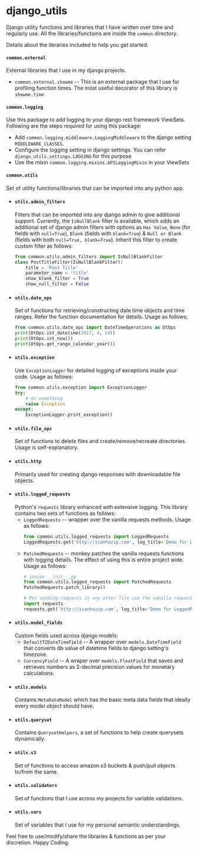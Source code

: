 # django_utils
Django utility functions and libraries that I have written over time and regularly use. All the libraries/functions are inside the `common` directory.

Details about the libraries included to help you get started.

#### `common.external`
External libraries that I use in my django projects.
* `common.external.showme` -- This is an external package that I use for profiling function times. The most useful decorator of this library is `showme.time`
#### `common.logging`
Use this package to add logging to your django rest framework ViewSets. Following are the steps required for using this package:
* Add `common.logging.middleware.LoggingMiddleware` to the django setting `MIDDLEWARE_CLASSES`.
* Configure the logging setting in django settings. You can refer `django_utils.settings.LOGGING` for this purpose
* Use the mixin `common.logging.mixins.APILoggingMixin` in your ViewSets

#### `common.utils`
Set of utility functions/libraries that can be imported into any python app.
* #### `utils.admin_filters`
  Filters that can be imported into any django admin to give additional support.
  Currently, the `IsNullBlank` filter is available, which adds an additional set of django admin filters with options as
  `Has Value`, `None` (for fields with `null=True`), `Blank` (fields with `blank=True`) & `Null or Blank` (fields with both `null=True, blank=True`). Inherit this filter to create custom filter as follows:
  ```python
  from common.utils.admin_filters import IsNullBlankFilter
  class PostTitleFilter(IsNullBlankFilter):
      title = 'Post Title'
      parameter_name = 'title'
      show_blank_filter = True
      show_null_filter = False
  ```
* #### `utils.date_ops`
  Set of functions for retrieving/constructing date time objects and time ranges. Refer the function documentation for details. Usage as follows:
  ```python
  from common.utils.date_ops import DateTimeOperations as DtOps
  print(DtOps.ist_datetime(2017, 4, 14))
  print(DtOps.ist_now())
  print(DtOps.get_range_calendar_year())
  ```
* #### `utils.exception`
  Use `ExceptionLogger` for detailed logging of exceptions inside your code. Usage as follows:
  ```python
  from common.utils.exception import ExceptionLogger
  try:
      # do something
      raise Exception
  except:
      ExceptionLogger.print_exception()
  ```
* #### `utils.file_ops`
  Set of functions to delete files and create/remove/recreate directories. Usage is self-explanatory.
* #### `utils.http`
  Primarily used for creating django responses with downloadable file objects.
* #### `utils.logged_requests`
  Python's `requests` library enhanced with extensive logging. This library contains two sets of functions as follows:
  * `LoggedRequests` -- wrapper over the vanilla requests methods. Usage as follows:
    ```python
    from common.utils.logged_requests import LoggedRequests
    LoggedRequests.get('http://icanhazip.com', log_title='Demo for LoggedRequests ')
    ```
  * `PatchedRequests` -- monkey patches the vanilla requests functions with logging details. The effect of using this is entire project wide. Usage as follows:
    ```python
    # inside __init__.py
    from common.utils.logged_requests import PatchedRequests
    PatchedRequests.patch_library()

    # For sending requests in any other file use the vanilla request library as is with additional parameters log_title & log_response_data
    import requests
    requests.get('http://icanhazip.com', log_title='Demo for LoggedRequests ') # Gives the same result as LoggedRequests.get
    ```
* #### `utils.model_fields`
  Custom fields used across django models:
  * `DefaultTZDateTimeField` -- A wrapper over `models.DateTimeField` that converts db value of datetime fields to django setting's timezone.
  * `CurrencyField` -- A wraper over `models.FloatField` that saves and retrieves numbers as 2-decimal precision values for monetary calculations.
* #### `utils.models`
  Contains `MetaDataModel` which has the basic meta data fields that ideally every model object should have.
* #### `utils.queryset`
  Contains `QuerysetHelpers`, a set of functions to help create querysets dynamically.
* #### `utils.s3`
  Set of functions to access amazon s3 buckets & push/pull objects to/from the same.
* #### `utils.validators`
  Set of functions that I use across my projects for variable validations.
* #### `utils.vars`
  Set of variables that I use for my personal semantic understandings.

Feel free to use/modify/share the libraries & functions as per your discretion. Happy Coding.
